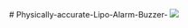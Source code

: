 <p align="center">
  # Physically-accurate-Lipo-Alarm-Buzzer-
  <img " src="https://i.imgur.com/Nv2ok8X.png">
</p>
